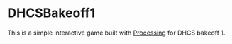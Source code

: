 # DHCSBakeoff1

This is a simple interactive game built with [Processing](https://processing.org/) for DHCS bakeoff 1. 
